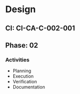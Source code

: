 # Design

## CI: CI-CA-C-002-001
## Phase: 02

### Activities
- Planning
- Execution
- Verification
- Documentation
